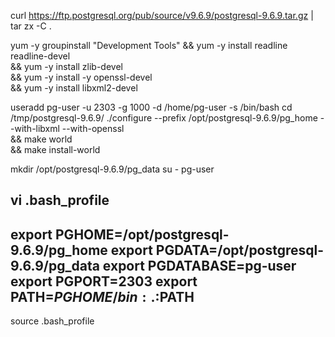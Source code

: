 curl https://ftp.postgresql.org/pub/source/v9.6.9/postgresql-9.6.9.tar.gz | tar zx -C .

yum -y groupinstall "Development Tools"
 && yum -y install readline readline-devel \
 && yum -y install zlib-devel \
 && yum -y install -y openssl-devel \
 && yum -y install libxml2-devel

useradd pg-user -u 2303 -g 1000 -d /home/pg-user -s /bin/bash
cd /tmp/postgresql-9.6.9/
./configure --prefix /opt/postgresql-9.6.9/pg_home  --with-libxml --with-openssl \
 && make world \
 && make install-world

mkdir /opt/postgresql-9.6.9/pg_data
su - pg-user

vi .bash_profile
----
export PGHOME=/opt/postgresql-9.6.9/pg_home
export PGDATA=/opt/postgresql-9.6.9/pg_data
export PGDATABASE=pg-user
export PGPORT=2303
export PATH=$PGHOME/bin:.:$PATH
----

source .bash_profile

